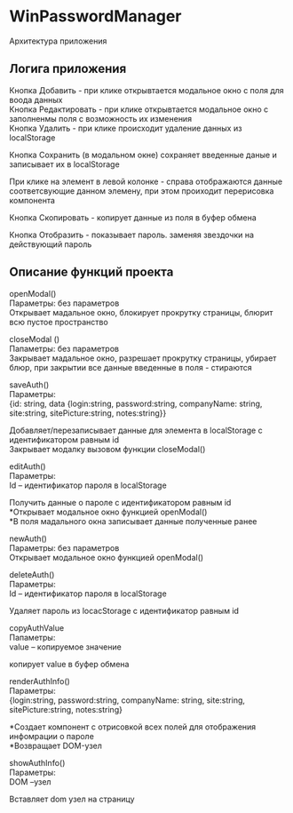 # WinPasswordManager
Архитектура приложения 

## Логига приложения

Кнопка Добавить - при клике открывтается модальное окно с поля для воода данных\
Кнопка Редактировать - при клике открывтается модальное окно с заполненмы поля с возможность их изменения\
Кнопка Удалить - при клике происходит удаление данных из localStorage

Кнопка Сохранить (в модальном окне) сохраняет введенные даные и записывает их в localStorage

При клике на элемент в левой колонке - справа отображаются данные соответсвующие данном элемену, при этом проиходит перерисовка компонента

Кнопка Скопировать - копирует данные из поля в буфер обмена

Кнопка Отобразить - показывает пароль. заменяя звездочки на действующий пароль

## Описание функций проекта

openModal()\
Параметры: без параметров\
Открывает мадальное окно, блокирует прокрутку страницы, блюрит всю пустое пространство

сloseModal ()\
Папаметры: без параметров\
Закрывает мадальное окно, разрешает прокрутку страницы, убирает блюр, при закрытии все данные введенные в поля  - стираются

saveAuth()\
Параметры:\
{id: string, data {login:string, password:string, companyName: string, site:string, sitePicture:string, notes:string}}

Добавляет/перезаписывает данные для элемента в localStorage с идентификатором равным id\
Закрывает модалку вызовом функции сloseModal()

editAuth()\
Параметры:\
Id – идентификатор пароля в localStorage

Получить данные о пароле с идентификатором равным id\
*Открывает модальное окно функцией openModal()\
*В поля мадального окна записывает данные полученные ранее

newAuth()\
Параметры: без параметров\
Открывает модальное окно функцией openModal()

deleteAuth()\
Параметры: \
Id – идентификатор пароля в localStorage

Удаляет пароль из locacStorage с идентификатор равным id

copyAuthValue\
Папаметры: \
value – копируемое значение

копирует value в буфер обмена

renderAuthInfo()\
Параметры: \
{login:string, password:string, companyName: string, site:string, sitePicture:string, notes:string}

*Создает компонент с отрисовкой всех полей для отображения инфомрации о пароле\
*Возвращает DOM-узел

showAuthInfo()\
Параметры: \
DOM –узел

Вставляет dom узел на страницу








